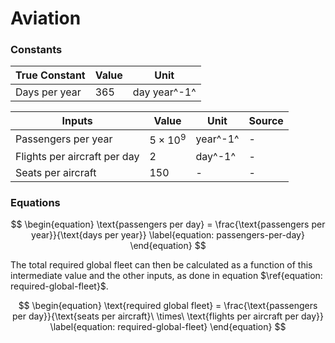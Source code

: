 # Aviation

### Constants 

| True Constant | Value |Unit | 
| ---- | ---- | --| 
| Days per year | 365 | day year^-1^ | 

| Inputs | Value | Unit |Source |
| ------ | ---- | ------ | --|
| Passengers per year | $5\times 10^9$ | year^-1^ | -|
| Flights per aircraft per day| 2 | day^-1^| - |
| Seats per aircraft| 150 | - | - |


### Equations

$$
\begin{equation}
\text{passengers per day} = \frac{\text{passengers per year}}{\text{days per year}}
\label{equation: passengers-per-day}
\end{equation}
$$

The total required global fleet can then be calculated as a function of this intermediate value and the other inputs, as done in equation $\ref{equation: required-global-fleet}$.

$$
\begin{equation}
\text{required global fleet} = \frac{\text{passengers per day}}{\text{seats per aircraft}\ \times\ \text{flights per aircraft per day}}
\label{equation: required-global-fleet}
\end{equation}
$$